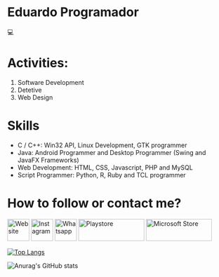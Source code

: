<h1 color="yellow">Eduardo Programador</h1> 💻


# Activities:

1. Software Development
2. Detetive
3. Web Design

# Skills

- C / C++: Win32 API, Linux Development, GTK programmer
- Java: Android Programmer and Desktop Programmer (Swing and JavaFX Frameworks)
- Web Development: HTML, CSS, Javascript, PHP and MySQL
- Script Programmer: Python, R, Ruby and TCL programmer


# How to follow or contact me?

<a href="https://eduardoprogramador.com"><img src="https://eduardoprogramador.com/img/logo.png" width="50" height="50" title="Website"></a>  <a href="https://instagram.com/eduardo_programador"><img title="Instagram" src="https://upload.wikimedia.org/wikipedia/commons/thumb/a/a5/Instagram_icon.png/1024px-Instagram_icon.png" width="50" height="50"></a> <a href="https://api.whatsapp.com/send?phone=5581988600704"><img title="Whatsapp" src="https://logodownload.org/wp-content/uploads/2015/04/whatsapp-logo-1.png" width="50" height="50"></a> <a href="https://play.google.com/store/apps/dev?id=5892494104843420772"><img title="Playstore" src="http://eduardoprogramador.com/img/play_store.png" width="150" height="50"></a> <a href="https://www.microsoft.com/pt-br/search/shop/Apps?q=eduardo+programador"><img title="Microsoft Store" src="http://eduardoprogramador.com/img/store_microsoft.jpg" width="150" height="50"></a>


[![Top Langs](https://github-readme-stats.vercel.app/api/top-langs/?username=eduprogrammer&layout=compact&theme=dark)](https://github.com/anuraghazra/github-readme-stats)

![Anurag's GitHub stats](https://github-readme-stats.vercel.app/api?username=eduprogrammer&count_private=true&show_icons=true&theme=dark&hide=issues,contribs,prs)







